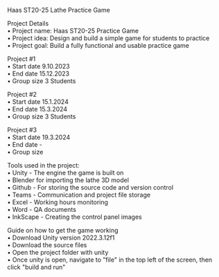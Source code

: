 Haas ST20-25 Lathe Practice Game    

Project Details    
• Project name:       Haas ST20-25 Practice Game   
• Project idea:       Design and build a simple game for students to practice     
• Project goal:       Build a fully functional and usable practice game 

Project #1    
• Start date          9.10.2023    
• End date            15.12.2023    
• Group size          3 Students    

Project #2    
• Start date          15.1.2024    
• End date            15.3.2024   
• Group size          3 Students   

Project #3    
• Start date          19.3.2024   
• End date            -    
• Group size              

Tools used in the project:    
• Unity - The engine the game is built on    
• Blender for importing the lathe 3D model    
• Github - For storing the source code and version control    
• Teams - Communication and project file storage    
• Excel - Working hours monitoring    
• Word - QA documents    
• InkScape - Creating the control panel images

Guide on how to get the game working   
• Download Unity version 2022.3.12f1     
• Download the source files   
• Open the project folder with unity    
• Once unity is open, navigate to "file" in the top left of the screen, then click "build and run"
